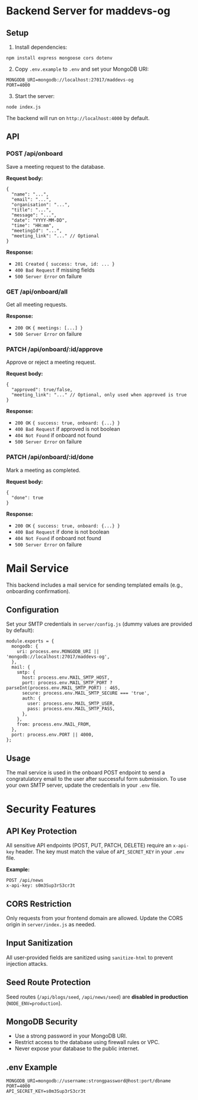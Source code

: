# Backend Server for maddevs-og

## Setup

1. Install dependencies:

```
npm install express mongoose cors dotenv
```

2. Copy `.env.example` to `.env` and set your MongoDB URI:

```
MONGODB_URI=mongodb://localhost:27017/maddevs-og
PORT=4000
```

3. Start the server:

```
node index.js
```

The backend will run on `http://localhost:4000` by default.

## API

### POST /api/onboard

Save a meeting request to the database.

**Request body:**

```
{
  "name": "...",
  "email": "...",
  "organisation": "...",
  "title": "...",
  "message": "...",
  "date": "YYYY-MM-DD",
  "time": "HH:mm",
  "meetingId": "...",
  "meeting_link": "..." // Optional
}
```

**Response:**

- `201 Created` `{ success: true, id: ... }`
- `400 Bad Request` if missing fields
- `500 Server Error` on failure

### GET /api/onboard/all

Get all meeting requests.

**Response:**

- `200 OK` `{ meetings: [...] }`
- `500 Server Error` on failure

### PATCH /api/onboard/:id/approve

Approve or reject a meeting request.

**Request body:**

```
{
  "approved": true/false,
  "meeting_link": "..." // Optional, only used when approved is true
}
```

**Response:**

- `200 OK` `{ success: true, onboard: {...} }`
- `400 Bad Request` if approved is not boolean
- `404 Not Found` if onboard not found
- `500 Server Error` on failure

### PATCH /api/onboard/:id/done

Mark a meeting as completed.

**Request body:**

```
{
  "done": true
}
```

**Response:**

- `200 OK` `{ success: true, onboard: {...} }`
- `400 Bad Request` if done is not boolean
- `404 Not Found` if onboard not found
- `500 Server Error` on failure

# Mail Service

This backend includes a mail service for sending templated emails (e.g., onboarding confirmation).

## Configuration

Set your SMTP credentials in `server/config.js` (dummy values are provided by default):

```
module.exports = {
  mongodb: {
    uri: process.env.MONGODB_URI || 'mongodb://localhost:27017/maddevs-og',
  },
  mail: {
    smtp: {
      host: process.env.MAIL_SMTP_HOST,
      port: process.env.MAIL_SMTP_PORT ? parseInt(process.env.MAIL_SMTP_PORT) : 465,
      secure: process.env.MAIL_SMTP_SECURE === 'true',
      auth: {
        user: process.env.MAIL_SMTP_USER,
        pass: process.env.MAIL_SMTP_PASS,
      },
    },
    from: process.env.MAIL_FROM,
  },
  port: process.env.PORT || 4000,
};
```

## Usage

The mail service is used in the onboard POST endpoint to send a congratulatory email to the user after successful form submission. To use your own SMTP server, update the credentials in your `.env` file.

# Security Features

## API Key Protection

All sensitive API endpoints (POST, PUT, PATCH, DELETE) require an `x-api-key` header. The key must match the value of `API_SECRET_KEY` in your `.env` file.

**Example:**

```
POST /api/news
x-api-key: s0m3Sup3rS3cr3t
```

## CORS Restriction

Only requests from your frontend domain are allowed. Update the CORS origin in `server/index.js` as needed.

## Input Sanitization

All user-provided fields are sanitized using `sanitize-html` to prevent injection attacks.

## Seed Route Protection

Seed routes (`/api/blogs/seed`, `/api/news/seed`) are **disabled in production** (`NODE_ENV=production`).

## MongoDB Security

- Use a strong password in your MongoDB URI.
- Restrict access to the database using firewall rules or VPC.
- Never expose your database to the public internet.

## .env Example

```
MONGODB_URI=mongodb://username:strongpassword@host:port/dbname
PORT=4000
API_SECRET_KEY=s0m3Sup3rS3cr3t
```
